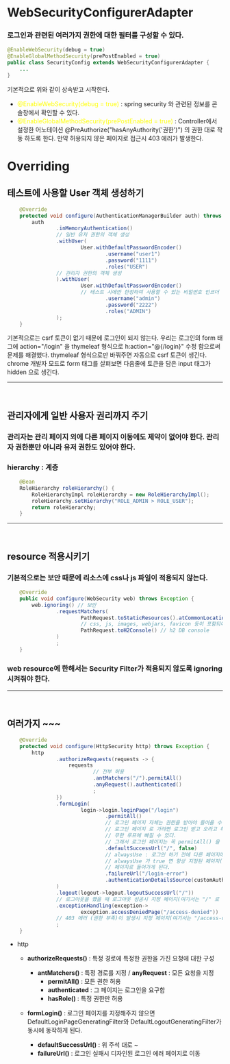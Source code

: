 # WebSecurityConfigurerAdapter

### 로그인과 관련된 여러가지 권한에 대한 필터를 구성할 수 있다.

```java
@EnableWebSecurity(debug = true)
@EnableGlobalMethodSecurity(prePostEnabled = true)
public class SecurityConfig extends WebSecurityConfigurerAdapter {
    ...
}
```
기본적으로 위와 같이 상속받고 시작한다.
- <span style="color:yellow">@EnableWebSecurity(debug = true)</span> : spring security 와 관련된 정보를 콘솔창에서 확인할 수 있다.
- <span style="color:yellow">@EnableGlobalMethodSecurity(prePostEnabled = true)</span> : Controller에서 설정한 어노테이션 @PreAuthorize("hasAnyAuthority('권한')") 의 권한 대로 작동 하도록 한다. 만약 허용되지 않은 페이지로 접근시 403 에러가 발생한다.


# Overriding

## 테스트에 사용할 User 객체 생성하기

```java
    @Override
    protected void configure(AuthenticationManagerBuilder auth) throws Exception {
        auth
                .inMemoryAuthentication()
                // 일반 유저 권한의 객체 생성
                .withUser(
                        User.withDefaultPasswordEncoder()
                                .username("user1")
                                .password("1111")
                                .roles("USER")
                // 관리자 권한의 객체 생성
                ).withUser(
                        User.withDefaultPasswordEncoder()
                        // 테스트 시에만 한정하여 사용할 수 있는 비밀번호 인코더
                                .username("admin")
                                .password("2222")
                                .roles("ADMIN")
                );
    }
```
기본적으로는 csrf 토큰이 없기 때문에 로그인이 되지 않는다.
우리는 로그인의 form 태그에 action="/login" 을 thymeleaf 형식으로
h:action="@{/login}" 수정 함으로써 문제를 해결했다.
thymeleaf 형식으로만 바꿔주면 자동으로 csrf 토큰이 생긴다.
chrome 개발자 모드로 form 태그를 살펴보면 다음줄에
토큰을 담은 input 태그가 hidden 으로 생긴다.

<hr>
<br>

## 관리자에게 일반 사용자 권리까지 주기

### 관리자는 관리 페이지 외에 다른 페이지 이동에도 제약이 없어야 한다. 관리자 권한뿐만 아니라 유저 권한도 있어야 한다.
### hierarchy : 계층
```java
    @Bean
    RoleHierarchy roleHierarchy() {
        RoleHierarchyImpl roleHierarchy = new RoleHierarchyImpl();
        roleHierarchy.setHierarchy("ROLE_ADMIN > ROLE_USER");
        return roleHierarchy;
    }
```

<hr>
<br>

## resource 적용시키기

### 기본적으로는 보안 때문에 리소스에 css나 js 파일이 적용되지 않는다.

```java
    @Override
    public void configure(WebSecurity web) throws Exception {
        web.ignoring() // 보안 
                .requestMatchers(
                        PathRequest.toStaticResources().atCommonLocations()
                        // css, js, images, webjars, favicon 등이 포함되어 있다.
                        PathRequest.toH2Console() // h2 DB console
                )
                ;
    }   
```
### web resource에 한해서는 Security Filter가 적용되지 않도록 ignoring 시켜줘야 한다.

<hr>
<br>

## 여러가지 ~~~

```java
    @Override
    protected void configure(HttpSecurity http) throws Exception {
        http
                .authorizeRequests(requests -> {
                    requests
                            // 전부 허용
                            .antMatchers("/").permitAll()
                            .anyRequest().authenticated()
                            ;
                })
                .formLogin(
                        login->login.loginPage("/login")
                                .permitAll()
                                // 로그인 페이지 자체는 권한을 받아야 들어올 수 있는 페이지 인데
                                // 로그인 페이지 로 가려면 로그인 받고 오라고 하기 때문에
                                // 무한 루프에 빠질 수 있다.
                                // 그래서 로그인 페이지는 꼭 permitAll() 을 해주어야한다.
                                .defaultSuccessUrl("/", false)
                                // alwaysUse : 로그인 하기 전에 다른 페이지에 들어갔다가 권한이 필요해서 로그인 페이지로 튕겨서 로그인을 했을 떄
                                // alwaysUse 가 true 면 항상 지정된 페이지(여기서는 "/") 로 가고, false 면 유동적으로 로그인 페이지 이전에 가장 최근으로 들어갔던
                                // 페이지로 들어가게 된다.
                                .failureUrl("/login-error") 
                                .authenticationDetailsSource(customAuthDetails)
                )
                .logout(logout->logout.logoutSuccessUrl("/"))
                // 로그아웃을 했을 때 로그아웃 성공시 지정 페이지(여기서는 "/" 로 이동
                .exceptionHandling(exception->
                        exception.accessDeniedPage("/access-denied"))
                // 403 에러 (권한 부족)이 발생시 지정 페이지(여기서는 "/access-denied") 로 이동
                ;
    }
```
- http 
    -  **authorizeRequests()** : 특정 경로에 특정한 권한을 가진 요청에 대한 구성
        -  **antMatchers()** : 특정 경로를 지정 / **anyRequest** : 모든 요청을 지정
            - **permitAll()** : 모든 권한 허용
            - **authenticated** : 그 페이지는 로그인을 요구함
            - **hasRole()** : 특정 권한만 허용 
        
    - **formLogin()** : 로그인 페이지를 지정해주지 않으면 DefaultLoginPageGeneratingFilter와 DefaultLogoutGeneratingFilter가 동시에 동작하게 된다.
        - **defaultSuccessUrl()** : 위 주석 대로 ~
        - **failureUrl()** : 로그인 실패시 디자인된 로그인 에러 페이지로 이동



